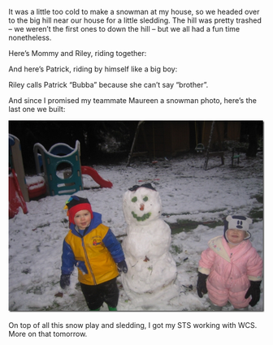 It was a little too cold to make a snowman at my house, so we headed
over to the big hill near our house for a little sledding. The hill was
pretty trashed – we weren’t the first ones to down the hill – but we all
had a fun time nonetheless.

Here’s Mommy and Riley, riding together:

And here’s Patrick, riding by himself like a big boy:

Riley calls Patrick “Bubba” because she can’t say “brother”.

And since I promised my teammate Maureen a snowman photo, here’s the
last one we built:

[![](https://raw.githubusercontent.com/devhawk/devhawk.github.io/master/images/blog/IMG_5869_thumb%5B4%5D.jpg)](https://raw.githubusercontent.com/devhawk/devhawk.github.io/c47956fa84deaf96e28ebeba443f2b5519f14caa/images/blog/IMG_5869%5B6%5D.jpg)

On top of all this snow play and sledding, I got my STS working with
WCS. More on that tomorrow.
